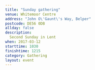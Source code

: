 ```yaml
---
title: "Sunday gathering"
venue: Whitemoor Centre
address: "John O\'Gaunt\'s Way, Belper"
postcode: DE56 0DB
allday: false
description: 
  Second Sunday in Lent
when: 2017-03-12
starttime: 1030
finishtime: 1215
category: Gathering
layout: event
---
```


